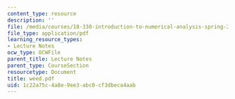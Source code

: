 ```yaml
---
content_type: resource
description: ''
file: /media/courses/18-330-introduction-to-numerical-analysis-spring-2004/1c22a75c4a8e9ee3abc0cf3dbeca4aab_weed.pdf
file_type: application/pdf
learning_resource_types:
- Lecture Notes
ocw_type: OCWFile
parent_title: Lecture Notes
parent_type: CourseSection
resourcetype: Document
title: weed.pdf
uid: 1c22a75c-4a8e-9ee3-abc0-cf3dbeca4aab
---
```

